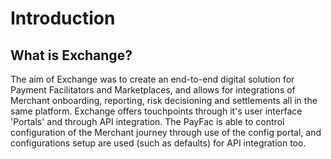 # Introduction

## What is Exchange?

The aim of Exchange was to create an end-to-end digital solution for Payment Facilitators and Marketplaces, and allows for integrations of Merchant onboarding, reporting, risk decisioning and settlements all in the same platform. Exchange offers touchpoints through it's user interface 'Portals' and through API integration.
The PayFac is able to control configuration of the Merchant journey through use of the config portal, and configurations setup are used (such as defaults) for API integration too.

